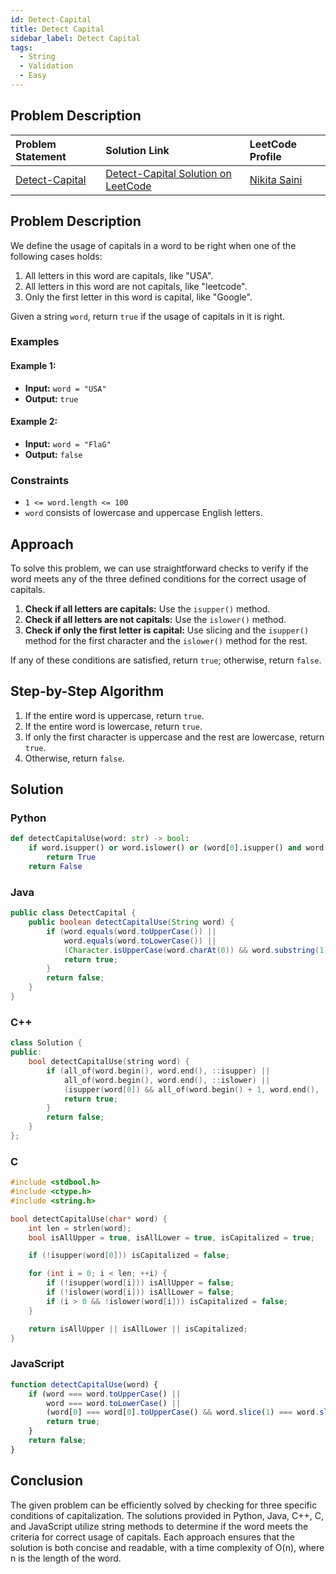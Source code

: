 ```yaml
---
id: Detect-Capital
title: Detect Capital
sidebar_label: Detect Capital
tags:
  - String
  - Validation
  - Easy
---
```


## Problem Description

| Problem Statement                                       | Solution Link                                                              | LeetCode Profile                                        |
| :------------------------------------------------------ | :------------------------------------------------------------------------- | :------------------------------------------------------ |
| [Detect-Capital](https://leetcode.com/problems/Detect-Capital/description/) | [Detect-Capital Solution on LeetCode](https://leetcode.com/problems/Detect-Capital/solutions/) | [Nikita Saini](https://leetcode.com/u/Saini_Nikita/) |

## Problem Description

We define the usage of capitals in a word to be right when one of the following cases holds:
1. All letters in this word are capitals, like "USA".
2. All letters in this word are not capitals, like "leetcode".
3. Only the first letter in this word is capital, like "Google".

Given a string `word`, return `true` if the usage of capitals in it is right.

### Examples

#### Example 1:
- **Input:** `word = "USA"`
- **Output:** `true`

#### Example 2:
- **Input:** `word = "FlaG"`
- **Output:** `false`

### Constraints

- `1 <= word.length <= 100`
- `word` consists of lowercase and uppercase English letters.

## Approach

To solve this problem, we can use straightforward checks to verify if the word meets any of the three defined conditions for the correct usage of capitals.

1. **Check if all letters are capitals:** Use the `isupper()` method.
2. **Check if all letters are not capitals:** Use the `islower()` method.
3. **Check if only the first letter is capital:** Use slicing and the `isupper()` method for the first character and the `islower()` method for the rest.

If any of these conditions are satisfied, return `true`; otherwise, return `false`.

## Step-by-Step Algorithm

1. If the entire word is uppercase, return `true`.
2. If the entire word is lowercase, return `true`.
3. If only the first character is uppercase and the rest are lowercase, return `true`.
4. Otherwise, return `false`.

## Solution

### Python
```python
def detectCapitalUse(word: str) -> bool:
    if word.isupper() or word.islower() or (word[0].isupper() and word[1:].islower()):
        return True
    return False
```

### Java
```java
public class DetectCapital {
    public boolean detectCapitalUse(String word) {
        if (word.equals(word.toUpperCase()) || 
            word.equals(word.toLowerCase()) || 
            (Character.isUpperCase(word.charAt(0)) && word.substring(1).equals(word.substring(1).toLowerCase()))) {
            return true;
        }
        return false;
    }
}
```

### C++
```cpp
class Solution {
public:
    bool detectCapitalUse(string word) {
        if (all_of(word.begin(), word.end(), ::isupper) ||
            all_of(word.begin(), word.end(), ::islower) ||
            (isupper(word[0]) && all_of(word.begin() + 1, word.end(), ::islower))) {
            return true;
        }
        return false;
    }
};
```

### C
```c
#include <stdbool.h>
#include <ctype.h>
#include <string.h>

bool detectCapitalUse(char* word) {
    int len = strlen(word);
    bool isAllUpper = true, isAllLower = true, isCapitalized = true;

    if (!isupper(word[0])) isCapitalized = false;

    for (int i = 0; i < len; ++i) {
        if (!isupper(word[i])) isAllUpper = false;
        if (!islower(word[i])) isAllLower = false;
        if (i > 0 && !islower(word[i])) isCapitalized = false;
    }

    return isAllUpper || isAllLower || isCapitalized;
}
```

### JavaScript
```javascript
function detectCapitalUse(word) {
    if (word === word.toUpperCase() || 
        word === word.toLowerCase() || 
        (word[0] === word[0].toUpperCase() && word.slice(1) === word.slice(1).toLowerCase())) {
        return true;
    }
    return false;
}
```

## Conclusion

The given problem can be efficiently solved by checking for three specific conditions of capitalization. The solutions provided in Python, Java, C++, C, and JavaScript utilize string methods to determine if the word meets the criteria for correct usage of capitals. Each approach ensures that the solution is both concise and readable, with a time complexity of O(n), where n is the length of the word.